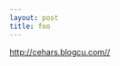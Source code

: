 ```yaml
---
layout: post
title: foo
---
```


<a href="http://cehars.blogcu.com//">http://cehars.blogcu.com//</a>
